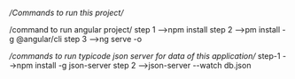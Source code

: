 */Commands to run this project/*

/command to run angular project/
step 1 -->npm install
step 2 -->pm install -g @angular/cli
step 3 -->ng serve -o

*/commands to run typicode json server for data of this application/*
step-1 -->npm install -g json-server
step 2 -->json-server --watch db.json
